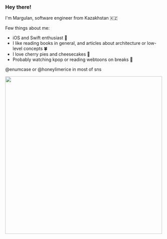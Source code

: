 ### Hey there!

I'm Margulan, software engineer from Kazakhstan 🇰🇿

Few things about me:
- iOS and Swift enthusiast 🍎
- I like reading books in general, and articles about architecture or low-level concepts 🍀
- I love cherry pies and cheesecakes 🥧
- Probably watching kpop or reading webtoons on breaks 🐹

@enumcase or @honeylimerice in most of sns

<img src="https://user-images.githubusercontent.com/28789564/217783299-977e4e33-0cf3-41ac-a354-dd308b39dc34.jpg" width="500">
